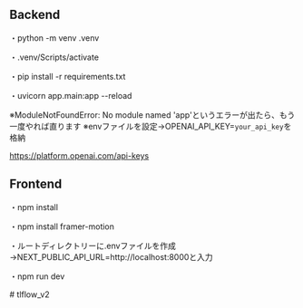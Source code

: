 ## Backend
・python -m venv .venv

・.venv/Scripts/activate

・pip install -r requirements.txt

・uvicorn app.main:app --reload

※ModuleNotFoundError: No module named 'app'というエラーが出たら、もう一度やれば直ります
※envファイルを設定→OPENAI_API_KEY=`your_api_key`を格納

https://platform.openai.com/api-keys

## Frontend
・npm install

・npm install framer-motion

・ルートディレクトリーに.envファイルを作成→NEXT_PUBLIC_API_URL=http://localhost:8000と入力

・npm run dev


#   t l f l o w _ v 2  
 